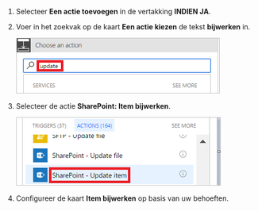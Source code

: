 1. Selecteer **Een actie toevoegen** in de vertakking **INDIEN JA**.
2. Voer in het zoekvak op de kaart **Een actie kiezen** de tekst **bijwerken** in.
   
    ![zoeken naar bijwerkactie](media/modern-approvals/search-update-item.png)
3. Selecteer de actie **SharePoint: Item bijwerken**.
   
    ![item bijwerken selecteren](media/modern-approvals/select-update-item-yes.png)
4. Configureer de kaart **Item bijwerken** op basis van uw behoeften.

